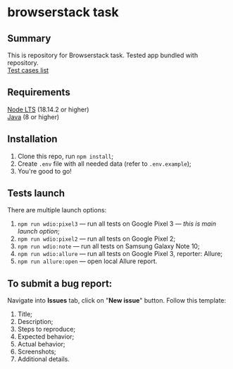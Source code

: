 # browserstack task
## Summary
This is repository for Browserstack task. Tested app bundled with repository.  
[Test cases list](https://docs.google.com/spreadsheets/d/1ihla-asq8CCOzOSLN5fBby0cy_RXw1QmiHMka2wvNCQ/edit?usp=sharing)  
## Requirements
[Node LTS](https://nodejs.org/) (18.14.2 or higher)  
[Java](https://www.oracle.com/java/technologies/downloads/#java8) (8 or higher)  
## Installation
1. Clone this repo, run `npm install`;
2. Create `.env` file with all needed data (refer to `.env.example`);
3. You're good to go!
## Tests launch
There are multiple launch options:
1. `npm run wdio:pixel3` — run all tests on Google Pixel 3 — *this is main launch option*;
2. `npm run wdio:pixel2` — run all tests on Google Pixel 2;
3. `npm run wdio:note` — run all tests on Samsung Galaxy Note 10;
4. `npm run wdio:allure` — run all tests on Google Pixel 3, reporter: Allure;
5. `npm run allure:open` — open local Allure report.
## To submit a bug report:
Navigate into **Issues** tab, click on "**New issue**" button. Follow this template:
1. Title;
2. Description;
3. Steps to reproduce;
4. Expected behavior;
5. Actual behavior;
6. Screenshots;
7. Additional details.
